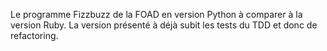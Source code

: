 Le programme Fizzbuzz de la FOAD en version Python à comparer à la version Ruby.
La version présenté à déjà subit les tests du TDD et donc de refactoring.
